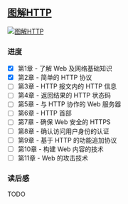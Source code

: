 ## [图解HTTP](https://book.douban.com/subject/25863515/)

[![图解HTTP](https://s3.ax1x.com/2021/03/18/62TMmq.jpg)](https://book.douban.com/subject/25863515/)

### 进度

- [x] 第1章 - 了解 Web 及网络基础知识
- [x] 第2章 - 简单的 HTTP 协议
- [ ] 第3章 - HTTP 报文内的 HTTP 信息
- [ ] 第4章 - 返回结果的 HTTP 状态码
- [ ] 第5章 - 与 HTTP 协作的 Web 服务器
- [ ] 第6章 - HTTP 首部
- [ ] 第7章 - 确保 Web 安全的 HTTPS
- [ ] 第8章 - 确认访问用户身份的认证
- [ ] 第9章 - 基于 HTTP 的功能追加协议
- [ ] 第10章 - 构建 Web 内容的技术
- [ ] 第11章 - Web 的攻击技术

### 读后感

TODO

